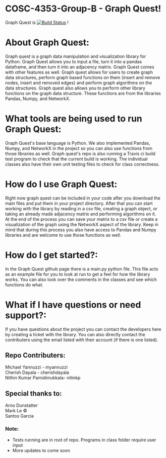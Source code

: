 # COSC-4353-Group-B - Graph Quest!

Graph Quest is [![Build Status](https://app.travis-ci.com/myannuzzi/COSC-4353-Group-B.svg?branch=main)](https://app.travis-ci.com/myannuzzi/COSC-4353-Group-B) !


# About Graph Quest:
Graph quest is a graph data manipulation and visualization library for Python. Graph Quest allows you to input a file, turn it into a pandas dataframe, and then turn it into an adjacency matrix. Graph Quest comes with other features as well. Graph quest allows for users to create graph data structures, perform graph based functions on them (insert and remove nodes, insert and removed edges) and perform graph algorithms on the data structures. Graph quest also allows you to perform other library functions on the graph data structure. These functions are from the libraries Pandas, Numpy, and NetworkX.


# What tools are being used to run Graph Quest:
Graph Quest's base language is Python. We also implemented Pandas, Numpy, and NetworkX in the project so you can also use functions from those libraries as well. Graph quest's repo is also running a Travis ci build test program to check that the current build is working. The individual classes also have their own unit testing files to check for class correctness. 

# How do I use Graph Quest:
Right now graph quest can be included in your code after you download the main files and put them in your project directory. After that you can start working with the library by reading in a csv file, creating a graph object, or taking an already made adjacency matrix and performing algorithms on it. At the end of the process you can save your matrix to a csv file or create a visualization of the graph using the NetworkX aspect of the library. Keep in mind that during this process you also have access to Pandas and Numpy libraries and are welcome to use those functions as well.

# How do I get started?:
In the Graph Quest github page there is a main.py python file. This file acts as an example file for you to look at run to get a feel for how the library works. You can also look over the comments in the classes and see which functions do what.

# What if I have questions or need support?:
If you have questions about the project you can contact the developers here by creating a ticket with the library. You can also directly contact the contributers using the email listed with their account (if there is one listed).

## Repo Contributers:
Michael Yannuzzi - myannuzzi <br />
Cherish Dayala - cherishdayala <br />
Nithin Kumar Pamidimukkala- nitinkp <br />

## Special thanks to:
Arno Dunstatter <br />
Mark Le &copy; <br />
Santos Garcia <br />


### Note:
- Tests running are in root of repo. Programs in class folder require user input
- More updates to come soon
